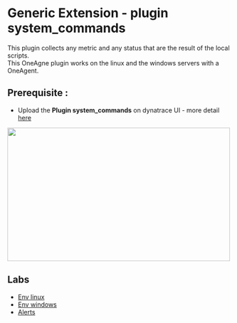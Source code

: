 # Generic Extension - plugin system_commands

This plugin collects any metric and any status that are the result of the local scripts.  
This OneAgne plugin works on the linux and the windows servers with a OneAgent.  

## Prerequisite : 
  - Upload the **Plugin system_commands** on dynatrace UI - more detail [here](/Dynatrace-Plugin-system_commands.pdf)
 <img src="https://user-images.githubusercontent.com/40337213/133091166-466c3e10-bc97-4a9d-839a-d53ca92843d9.png" width="500" height="300"> 
 
## Labs

 - [Env linux](/linux/Readme.md)
 - [Env windows](/windows/Readme.md)
 - [Alerts](/alert/sReadme.md)
 
